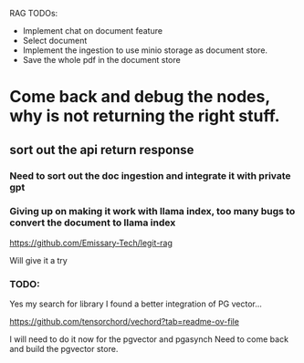 RAG TODOs:

- Implement chat on document feature
- Select document
- Implement the ingestion to use minio storage as document store. 
- Save the whole pdf in the document store


# Come back and debug the nodes, why is not returning the right stuff.



## sort out the api return response



### Need to sort out the doc ingestion and integrate it with private gpt

### Giving up on making it work with llama index, too many bugs to convert the document to llama index


https://github.com/Emissary-Tech/legit-rag

Will give it a try



### TODO: 

Yes my search for library I found a better integration of PG vector... 

https://github.com/tensorchord/vechord?tab=readme-ov-file

I will need to do it now for the pgvector and pgasynch
Need to come back and build the pgvector store.
